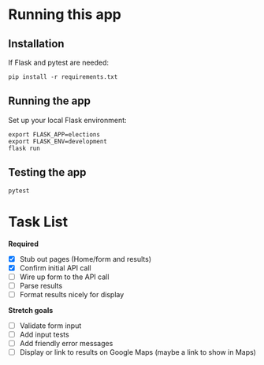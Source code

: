 # Running this app

## Installation
If Flask and pytest are needed: 
```
pip install -r requirements.txt
```

## Running the app

Set up your local Flask environment:
```
export FLASK_APP=elections
export FLASK_ENV=development
flask run
```

## Testing the app
```
pytest
```

# Task List

**Required**
- [x] Stub out pages (Home/form and results)
- [x] Confirm initial API call
- [ ] Wire up form to the API call
- [ ] Parse results
- [ ] Format results nicely for display

**Stretch goals**
- [ ] Validate form input
- [ ] Add input tests
- [ ] Add friendly error messages
- [ ] Display or link to results on Google Maps (maybe a link to show in Maps)